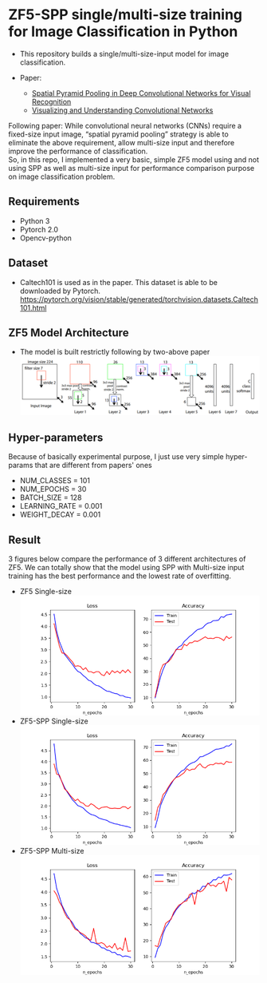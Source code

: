 # ZF5-SPP single/multi-size training for Image Classification in Python

- This repository builds a single/multi-size-input model for image classification.

- Paper:
    + [Spatial Pyramid Pooling in Deep Convolutional Networks for Visual Recognition](https://arxiv.org/abs/1406.4729)
    + [Visualizing and Understanding Convolutional Networks](https://arxiv.org/abs/1311.2901)

Following paper: While convolutional neural networks (CNNs) require a fixed-size input image, “spatial pyramid pooling” strategy is able to eliminate the above requirement, allow multi-size input and therefore improve the performance of classification.\
So, in this repo, I implemented a very basic, simple ZF5 model using and not using SPP as well as multi-size input for performance comparison purpose on image classification problem.

## Requirements
- Python 3
- Pytorch 2.0
- Opencv-python

## Dataset
- Caltech101 is used as in the paper. This dataset is able to be downloaded by Pytorch. https://pytorch.org/vision/stable/generated/torchvision.datasets.Caltech101.html

## ZF5 Model Architecture
- The model is built restrictly following by two-above paper
![model_architecture.png](experiments/model_architecture.png)

## Hyper-parameters
Because of basically experimental purpose, I just use very simple hyper-params that are different from papers' ones
- NUM_CLASSES = 101
- NUM_EPOCHS = 30
- BATCH_SIZE = 128
- LEARNING_RATE = 0.001
- WEIGHT_DECAY = 0.001

## Result
3 figures below compare the performance of 3 different architectures of ZF5. We can totally show that the model using SPP with Multi-size input training has the best performance and the lowest rate of overfitting.
- ZF5 Single-size
![zf5_single_size.png](experiments/zf5_single_size.png)
- ZF5-SPP Single-size
![zf5spp_single_size.png](experiments/zf5spp_single_size.png)
- ZF5-SPP Multi-size
![zf5spp_multi_size.png](experiments/zf5spp_multi_size.png)







